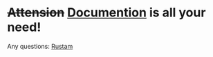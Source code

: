# <s>Attension</s> [Documention](https:/superustam.notion.site/MemeHack-me-Meme-search-5b45e1ba5e4847d48c518098469a998d?pvs=4) is all your need!

Any questions: [Rustam](https://t.me/SUPERustam)
